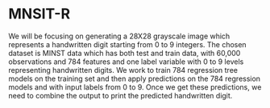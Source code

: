# MNSIT-R
 We will be focusing on generating a 28X28 grayscale image which represents a handwritten digit starting from 0 to 9 integers. The chosen dataset is MINST data which has both test and train data, with 60,000 observations and 784 features and one label variable with 0 to 9 levels representing handwritten digits. We work to train 784 regression tree models on the training set and then apply predictions on the 784 regression models and with input labels from 0 to 9. Once we get these predictions, we need to combine the output to print the predicted handwritten digit.
